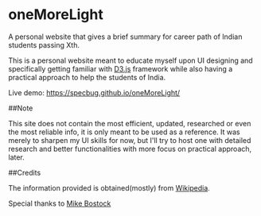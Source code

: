 # oneMoreLight
A personal website that gives a brief summary for career path of Indian students passing Xth.

This is a personal website meant to educate myself upon UI designing and specifically getting familiar with [D3.js](https://github.com/d3/d3) framework while also having a practical approach to help the students of India.


Live demo: https://specbug.github.io/oneMoreLight/

##Note

This site does not contain the most efficient, updated, researched or even the most reliable info, it is only meant to be used as a  reference. It was merely to sharpen my UI skills for now, but I'll try to host one with detailed research and better functionalities with more focus on practical approach, later.

##Credits

The information provided is obtained(mostly) from [Wikipedia](https://www.wikipedia.org/).

Special thanks to [Mike Bostock](https://github.com/mbostock)
